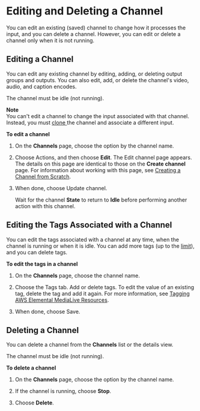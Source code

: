 # Editing and Deleting a Channel<a name="editing-deleting-channel"></a>

You can edit an existing \(saved\) channel to change how it processes the input, and you can delete a channel\. However, you can edit or delete a channel only when it is not running\.

## Editing a Channel<a name="editing-a-channel"></a>

You can edit any existing channel by editing, adding, or deleting output groups and outputs\. You can also edit, add, or delete the channel's video, audio, and caption encodes\.

The channel must be idle \(not running\)\.

**Note**  
You can't edit a channel to change the input associated with that channel\. Instead, you must [clone ](creating-channel-clone.md) the channel and associate a different input\.

**To edit a channel**

1. On the **Channels** page, choose the option by the channel name\.

1. Choose Actions, and then choose **Edit**\. The Edit channel page appears\. The details on this page are identical to those on the **Create channel** page\. For information about working with this page, see [Creating a Channel from Scratch](creating-channel-scratch.md)\.

1. When done, choose Update channel\. 

   Wait for the channel **State** to return to **Idle** before performing another action with this channel\. 

## Editing the Tags Associated with a Channel<a name="edit-channel-tags"></a>

You can edit the tags associated with a channel at any time, when the channel is running or when it is idle\. You can add more tags \(up to the [limit](tagging.md#tagging-restrictions)\), and you can delete tags\.

**To edit the tags in a channel**

1. On the **Channels** page, choose the channel name\.

1. Choose the Tags tab\. Add or delete tags\. To edit the value of an existing tag, delete the tag and add it again\. For more information, see [Tagging AWS Elemental MediaLive Resources](tagging.md)\. 

1. When done, choose Save\. 

## Deleting a Channel<a name="deleting-a-channel"></a>

You can delete a channel from the **Channels** list or the details view\. 

The channel must be idle \(not running\)\.

**To delete a channel**

1. On the **Channels** page, choose the option by the channel name\.

1. If the channel is running, choose **Stop**\. 

1. Choose **Delete**\.